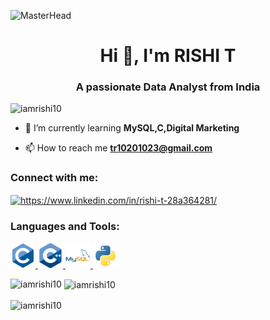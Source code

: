 ![MasterHead](https://github.com/Rishi-10-T/Rishi-10-T/assets/128919213/d21bd492-f3ce-44c0-a110-17099917469a)
<h1 align="center">Hi 👋, I'm RISHI T</h1>
<h3 align="center">A passionate Data Analyst from India</h3>

<p align="left"> <img src="https://komarev.com/ghpvc/?username=iamrishi10&label=Profile%20views&color=0e75b6&style=flat" alt="iamrishi10" /> </p>

- 🌱 I’m currently learning **MySQL,C,Digital Marketing**

- 📫 How to reach me **tr10201023@gmail.com**

<h3 align="left">Connect with me:</h3>
<p align="left">
<a href="https://linkedin.com/in/https://www.linkedin.com/in/rishi-t-28a364281/" target="blank"><img align="center" src="https://raw.githubusercontent.com/rahuldkjain/github-profile-readme-generator/master/src/images/icons/Social/linked-in-alt.svg" alt="https://www.linkedin.com/in/rishi-t-28a364281/" height="30" width="40" /></a>
</p>

<h3 align="left">Languages and Tools:</h3>
<p align="left"> <a href="https://www.cprogramming.com/" target="_blank" rel="noreferrer"> <img src="https://raw.githubusercontent.com/devicons/devicon/master/icons/c/c-original.svg" alt="c" width="40" height="40"/> </a> <a href="https://www.w3schools.com/cpp/" target="_blank" rel="noreferrer"> <img src="https://raw.githubusercontent.com/devicons/devicon/master/icons/cplusplus/cplusplus-original.svg" alt="cplusplus" width="40" height="40"/> </a> <a href="https://www.mysql.com/" target="_blank" rel="noreferrer"> <img src="https://raw.githubusercontent.com/devicons/devicon/master/icons/mysql/mysql-original-wordmark.svg" alt="mysql" width="40" height="40"/> </a> <a href="https://www.python.org" target="_blank" rel="noreferrer"> <img src="https://raw.githubusercontent.com/devicons/devicon/master/icons/python/python-original.svg" alt="python" width="40" height="40"/> </a> </p>

<p><img align="left" src="https://github-readme-stats.vercel.app/api/top-langs?username=iamrishi10&show_icons=true&locale=en&layout=compact" alt="iamrishi10" /></p>

<p>&nbsp;<img align="center" src="https://github-readme-stats.vercel.app/api?username=iamrishi10&show_icons=true&locale=en" alt="iamrishi10" /></p>

<p><img align="center" src="https://github-readme-streak-stats.herokuapp.com/?user=iamrishi10&" alt="iamrishi10" /></p>
